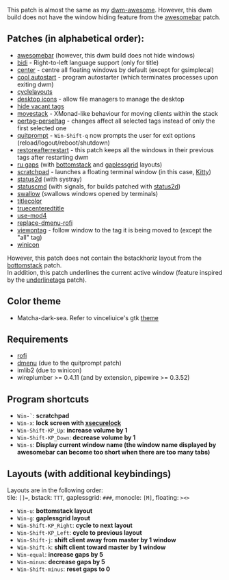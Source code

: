 This patch is almost the same as my [dwm-awesome](https://github.com/isaackwy/desktop-preferences/tree/master/dwm/dwm-awesome). However, this dwm build does not have the window hiding feature from the [awesomebar](http://dwm.suckless.org/patches/awesomebar/) patch.

## Patches (in alphabetical order):
- [awesomebar](http://dwm.suckless.org/patches/awesomebar/) (however, this dwm build does not hide windows)  
- [bidi](https://dwm.suckless.org/patches/bidi) - Right-to-left language support (only for title)  
- [center](https://dwm.suckless.org/patches/center/) - centre all floating windows by default (except for gsimplecal)  
- [cool autostart](https://dwm.suckless.org/patches/cool_autostart/) - program autostarter (which terminates processes upon exiting dwm)  
- [cyclelayouts](https://dwm.suckless.org/patches/cyclelayouts/)  
- [desktop icons](https://github.com/bakkeby/patches/blob/master/dwm/dwm-desktop_icons-6.3.diff) - allow file managers to manage the desktop  
- [hide vacant tags](https://dwm.suckless.org/patches/hide_vacant_tags/)  
- [movestack](https://raw.githubusercontent.com/bakkeby/dwm-flexipatch/master/patch/movestack.c) - XMonad-like behaviour for moving clients within the stack  
- [pertag-perseltag](https://dwm.suckless.org/patches/pertag/dwm-pertag-perseltag-6.2.diff) - changes affect all selected tags instead of only the first selected one  
- [quitprompt](https://dwm.suckless.org/patches/quitprompt/) - `Win-Shift-q` now prompts the user for exit options (reload/logout/reboot/shutdown)  
- [restoreafterrestart](https://dwm.suckless.org/patches/restoreafterrestart/) - this patch keeps all the windows in their previous tags after restarting dwm  
- [ru gaps](https://web.archive.org/web/20220627080229/https://dwm.suckless.org/patches/ru_gaps/) (with [bottomstack](https://web.archive.org/web/20211205174715/https://dwm.suckless.org/patches/ru_gaps/dwm-ru_bottomstack-6.2.diff) and [gaplessgrid](https://web.archive.org/web/20211205170841/https://dwm.suckless.org/patches/ru_gaps/dwm-ru_gaplessgrid-6.2.diff) layouts)  
- [scratchpad](https://dwm.suckless.org/patches/scratchpad/) - launches a floating terminal window (in this case, [Kitty](https://sw.kovidgoyal.net/kitty/))  
- [status2d](https://dwm.suckless.org/patches/status2d/dwm-status2d-systray-6.4.diff) (with systray)  
- [statuscmd](https://dwm.suckless.org/patches/statuscmd/dwm-statuscmd-status2d-20210405-60bb3df.diff) (with signals, for builds patched with [status2d](https://dwm.suckless.org/patches/status2d/))  
- [swallow](https://dwm.suckless.org/patches/swallow/) (swallows windows opened by terminals)  
- [titlecolor](https://dwm.suckless.org/patches/titlecolor/)  
- [truecenteredtitle](https://dwm.suckless.org/patches/truecenteredtitle/)  
- [use-mod4](https://slackbuilds.org/slackbuilds/15.0/desktop/dwm/sbo-patches/use-mod4.patch)  
- [replace-dmenu-rofi](https://slackbuilds.org/slackbuilds/15.0/desktop/dwm/sbo-patches/replace-dmenu-rofi.patch)  
- [viewontag](https://dwm.suckless.org/patches/viewontag/dwm-viewontag-20210312-61bb8b2.diff) - follow window to the tag it is being moved to (except the "all" tag)  
- [winicon](https://dwm.suckless.org/patches/winicon/)  

However, this patch does not contain the bstackhoriz layout from the [bottomstack](https://dwm.suckless.org/patches/bottomstack/dwm-bottomstack-6.1.diff) patch.  
In addition, this patch underlines the current active window (feature inspired by the [underlinetags](https://dwm.suckless.org/patches/underlinetags/) patch).

## Color theme
- Matcha-dark-sea. Refer to vinceliuice's gtk [theme](https://github.com/vinceliuice/Matcha-gtk-theme)

## Requirements
- [rofi](https://github.com/davatorium/rofi)  
- [dmenu](https://tools.suckless.org/dmenu/) (due to the quitprompt patch)  
- imlib2 (due to winicon)  
- wireplumber >= 0.4.11 (and by extension, pipewire >= 0.3.52)

## Program shortcuts
+ `` Win-` ``: **scratchpad**
+ `Win-x`: **lock screen with [xsecurelock](https://github.com/google/xsecurelock)**
+ `Win-Shift-KP_Up`: **increase volume by 1**
+ `Win-Shift-KP_Down`: **decrease volume by 1**
+ `Win-s`: **Display current window name (the window name displayed by awesomebar can become too short when there are too many tabs)**

## Layouts (with additional keybindings)

Layouts are in the following order:  
tile: `[]=`, bstack: `TTT`, gaplessgrid: `###`, monocle: `[M]`, floating: `><>`

+ `Win-u`: **bottomstack layout**
+ `Win-g`: **gaplessgrid layout**
+ `Win-Shift-KP_Right`: **cycle to next layout**
+ `Win-Shift-KP_Left`: **cycle to previous layout**
+ `Win-Shift-j`: **shift client away from master by 1 window**
+ `Win-Shift-k`: **shift client toward master by 1 window**
+ `Win-equal`: **increase gaps by 5**
+ `Win-minus`: **decrease gaps by 5**
+ `Win-Shift-minus`: **reset gaps to 0**
